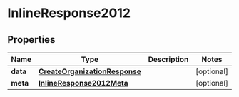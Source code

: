 
# InlineResponse2012

## Properties
Name | Type | Description | Notes
------------ | ------------- | ------------- | -------------
**data** | [**CreateOrganizationResponse**](CreateOrganizationResponse.md) |  |  [optional]
**meta** | [**InlineResponse2012Meta**](InlineResponse2012Meta.md) |  |  [optional]




